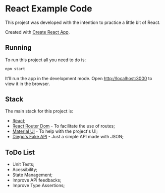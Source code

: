 # React Example Code

This project was developed with the intention to practice a little bit of React.

Created with [Create React App](https://github.com/facebook/create-react-app).

## Running

To run this project all you need to do is: 

```bash
npm start
```

It'll run the app in the development mode.
Open [http://localhost:3000](http://localhost:3000) to view it in the browser.

## Stack

The main stack for this project is:

- [React](https://reactjs.org/);
- [React Router Dom](https://reactrouter.com/en/main) - To facilitate the use of routes;
- [Material UI](https://mui.com/) - To help with the project's UI;
- [Diego's Fake API](https://github.com/DiegoSilva94/FakeApiJs) - Just a simple API made with JSON;

## ToDo List

- Unit Tests;
- Acessibility;
- State Management;
- Improve API feedbacks;
- Improve Type Assertions;
